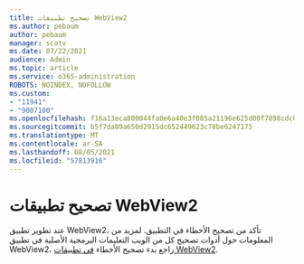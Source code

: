 ```yaml
---
title: تصحيح تطبيقات WebView2
ms.author: pebaum
author: pebaum
manager: scotv
ms.date: 07/22/2021
audience: Admin
ms.topic: article
ms.service: o365-administration
ROBOTS: NOINDEX, NOFOLLOW
ms.custom:
- "11941"
- "9007100"
ms.openlocfilehash: f16a13eca800044fa0e6a40e3f085a21196e625d00f7898cdc0f5a20a218b170
ms.sourcegitcommit: b5f7da89a650d2915dc652449623c78be6247175
ms.translationtype: MT
ms.contentlocale: ar-SA
ms.lasthandoff: 08/05/2021
ms.locfileid: "57813916"
---
```

# <a name="debug-webview2-apps"></a>تصحيح تطبيقات WebView2

عند تطوير تطبيق WebView2، تأكد من تصحيح الأخطاء في التطبيق. لمزيد من المعلومات حول أدوات تصحيح كل من الويب التعليمات البرمجية الأصلية في تطبيق WebView2، راجع بدء تصحيح الأخطاء [في تطبيقات WebView2](/microsoft-edge/webview2/how-to/debug).